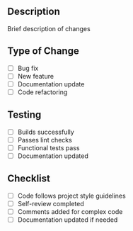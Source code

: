 ## Description
Brief description of changes

## Type of Change
- [ ] Bug fix
- [ ] New feature
- [ ] Documentation update
- [ ] Code refactoring

## Testing
- [ ] Builds successfully
- [ ] Passes lint checks
- [ ] Functional tests pass
- [ ] Documentation updated

## Checklist
- [ ] Code follows project style guidelines
- [ ] Self-review completed
- [ ] Comments added for complex code
- [ ] Documentation updated if needed
